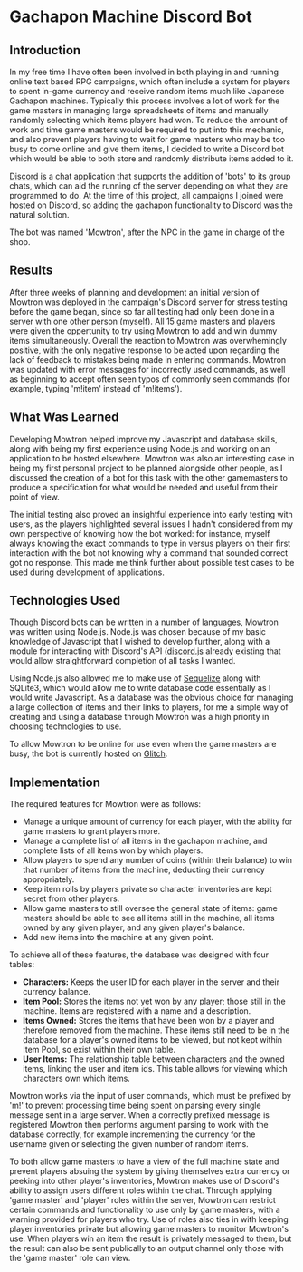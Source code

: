 # Gachapon Machine Discord Bot

## Introduction 
In my free time I have often been involved in both playing in and running online text based RPG campaigns, which often include a system for players to spent in-game currency and receive random items much like Japanese Gachapon machines. Typically this process involves a lot of work for the game masters in managing large spreadsheets of items and manually randomly selecting which items players had won. To reduce the amount of work and time game masters would be required to put into this mechanic, and also prevent players having to wait for game masters who may be too busy to come online and give them items, I decided to write a Discord bot which would be able to both store and randomly distribute items added to it. 

[Discord](https://discordapp.com/) is a chat application that supports the addition of 'bots' to its group chats, which can aid the running of the server depending on what they are programmed to do. At the time of this project, all campaigns I joined were hosted on Discord, so adding the gachapon functionality to Discord was the natural solution. 

The bot was named 'Mowtron', after the NPC in the game in charge of the shop.

## Results
After three weeks of planning and development an initial version of Mowtron was deployed in the campaign's Discord server for stress testing before the game began, since so far all testing had only been done in a server with one other person (myself). All 15 game masters and players were given the oppertunity to try using Mowtron to add and win dummy items simultaneously. Overall the reaction to Mowtron was overwhemingly positive, with the only negative response to be acted upon regarding the lack of feedback to mistakes being made in entering commands. Mowtron was updated with error messages for incorrectly used commands, as well as beginning to accept often seen typos of commonly seen commands (for example, typing 'm!item' instead of 'm!items'). 

## What Was Learned 
Developing Mowtron helped improve my Javascript and database skills, along with being my first experience using Node.js and working on an application to be hosted elsewhere. Mowtron was also an interesting case in being my first personal project to be planned alongside other people, as I discussed the creation of a bot for this task with the other gamemasters to produce a specification for what would be needed and useful from their point of view. 

The initial testing also proved an insightful experience into early testing with users, as the players highlighted several issues I hadn't considered from my own perspective of knowing how the bot worked: for instance, myself always knowing the exact commands to type in versus players on their first interaction with the bot not knowing why a command that sounded correct got no response. This made me think further about possible test cases to be used during development of applications.

## Technologies Used
Though Discord bots can be written in a number of languages, Mowtron was written using Node.js. Node.js was chosen because of my basic knowledge of Javascript that I wished to develop further, along with a module for interacting with Discord's API ([discord.js](https://discord.js.org/#/) already existing that would allow straightforward completion of all tasks I wanted.  

Using Node.js also allowed me to make use of [Sequelize](https://sequelize.readthedocs.io/en/v3/) along with SQLite3, which would allow me to write database code essentially as I would write Javascript. As a database was the obvious choice for managing a large collection of items and their links to players, for me a simple way of creating and using a database through Mowtron was a high priority in choosing technologies to use. 

To allow Mowtron to be online for use even when the game masters are busy, the bot is currently hosted on [Glitch](https://glitch.com/). 

## Implementation
The required features for Mowtron were as follows:
* Manage a unique amount of currency for each player, with the ability for game masters to grant players more.
* Manage a complete list of all items in the gachapon machine, and complete lists of all items won by which players. 
* Allow players to spend any number of coins (within their balance) to win that number of items from the machine, deducting their currency appropriately. 
* Keep item rolls by players private so character inventories are kept secret from other players. 
* Allow game masters to still oversee the general state of items: game masters should be able to see all items still in the machine, all items owned by any given player, and any given player's balance. 
* Add new items into the machine at any given point.

To achieve all of these features, the database was designed with four tables: 
* **Characters:**  Keeps the user ID for each player in the server and their currency balance.
* **Item Pool:** Stores the items not yet won by any player; those still in the machine. Items are registered with a name and a description. 
* **Items Owned:** Stores the items that have been won by a player and therefore removed from the machine. These items still need to be in the database for a player's owned items to be viewed, but not kept within Item Pool, so exist within their own table. 
* **User Items:** The relationship table between characters and the owned items, linking the user and item ids. This table allows for viewing which characters own which items. 

Mowtron works via the input of user commands, which must be prefixed by 'm!' to prevent processing time being spent on parsing every single message sent in a large server. When a correctly prefixed message is registered Mowtron then performs argument parsing to work with the database correctly, for example incrementing the currency for the username given or selecting the given number of random items.

To both allow game masters to have a view of the full machine state and prevent players absuing the system by giving themselves extra currency or peeking into other player's inventories, Mowtron makes use of Discord's ability to assign users different roles within the chat. Through applying 'game master' and 'player' roles within the server, Mowtron can restrict certain commands and functionality to use only by game masters, with a warning provided for players who try. Use of roles also ties in with keeping player inventories private but allowing game masters to monitor Mowtron's use. When players win an item the result is privately messaged to them, but the result can also be sent publically to an output channel only those with the 'game master' role can view. 




